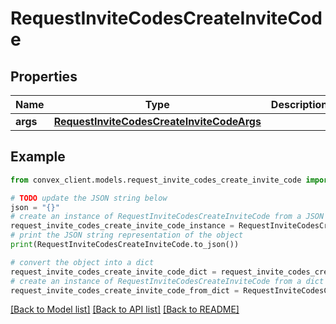# RequestInviteCodesCreateInviteCode


## Properties

Name | Type | Description | Notes
------------ | ------------- | ------------- | -------------
**args** | [**RequestInviteCodesCreateInviteCodeArgs**](RequestInviteCodesCreateInviteCodeArgs.md) |  | 

## Example

```python
from convex_client.models.request_invite_codes_create_invite_code import RequestInviteCodesCreateInviteCode

# TODO update the JSON string below
json = "{}"
# create an instance of RequestInviteCodesCreateInviteCode from a JSON string
request_invite_codes_create_invite_code_instance = RequestInviteCodesCreateInviteCode.from_json(json)
# print the JSON string representation of the object
print(RequestInviteCodesCreateInviteCode.to_json())

# convert the object into a dict
request_invite_codes_create_invite_code_dict = request_invite_codes_create_invite_code_instance.to_dict()
# create an instance of RequestInviteCodesCreateInviteCode from a dict
request_invite_codes_create_invite_code_from_dict = RequestInviteCodesCreateInviteCode.from_dict(request_invite_codes_create_invite_code_dict)
```
[[Back to Model list]](../README.md#documentation-for-models) [[Back to API list]](../README.md#documentation-for-api-endpoints) [[Back to README]](../README.md)



